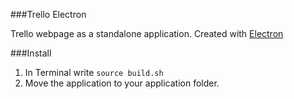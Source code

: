 ###Trello Electron

Trello webpage as a standalone application. Created with <a href="http://electron.atom.io">Electron</a>

###Install
1. In Terminal write <code>source build.sh</code>
2. Move the application to your application folder.
